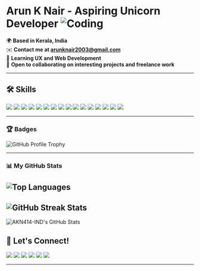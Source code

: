 # Arun K Nair - Aspiring Unicorn Developer ![Coding](https://user-images.githubusercontent.com/18350557/176309783-0785949b-9127-417c-8b55-ab5a4333674e.gif)


🌍 **Based in Kerala, India**  
✉️ **Contact me at [arunknair2003@gmail.com](mailto:arunknair2003@gmail.com)**  
🧠 **Learning UX and Web Development**  
🤝 **Open to collaborating on interesting projects and freelance work**


---

## 🛠 Skills

<!-- Ensure these icons have good visibility on both dark and light backgrounds -->
![](https://img.shields.io/badge/C-00599C?style=for-the-badge&logo=c&logoColor=white)
![](https://img.shields.io/badge/Git-F05032?style=for-the-badge&logo=git&logoColor=white)
![](https://img.shields.io/badge/Java-007396?style=for-the-badge&logo=java&logoColor=white)
![](https://img.shields.io/badge/JavaScript-F7DF1E?style=for-the-badge&logo=javascript&logoColor=black)
![](https://img.shields.io/badge/Python-3776AB?style=for-the-badge&logo=python&logoColor=white)
![](https://img.shields.io/badge/HTML5-E34F26?style=for-the-badge&logo=html5&logoColor=white)
![](https://img.shields.io/badge/React-61DAFB?style=for-the-badge&logo=react&logoColor=black)
![](https://img.shields.io/badge/Next.js-000000?style=for-the-badge&logo=nextdotjs&logoColor=white)
![](https://img.shields.io/badge/Tailwind_CSS-06B6D4?style=for-the-badge&logo=tailwind-css&logoColor=white)
![](https://img.shields.io/badge/Bootstrap-7952B3?style=for-the-badge&logo=bootstrap&logoColor=white)
![](https://img.shields.io/badge/MySQL-4479A1?style=for-the-badge&logo=mysql&logoColor=white)
![](https://img.shields.io/badge/MongoDB-47A248?style=for-the-badge&logo=mongodb&logoColor=white)
![](https://img.shields.io/badge/Firebase-FFCA28?style=for-the-badge&logo=firebase&logoColor=black)
![](https://img.shields.io/badge/Linux-FCC624?style=for-the-badge&logo=linux&logoColor=black)
![](https://img.shields.io/badge/MacOS-000000?style=for-the-badge&logo=apple&logoColor=white)
![](https://img.shields.io/badge/Figma-0ACF83?style=for-the-badge&logo=figma&logoColor=white)

---

### 🏆 Badges

![GitHub Profile Trophy](https://github-profile-trophy.vercel.app/?username=akn414-ind&theme=nord&no-frame=true)

---

### 📊 My GitHub Stats

![Top Languages](https://github-readme-stats.vercel.app/api/top-langs/?username=AKN414-IND&theme=react&hide_border=true)
---
![GitHub Streak Stats](https://github-readme-streak-stats.herokuapp.com/?user=AKN414-IND&theme=dark&hide_border=true)
---
![AKN414-IND's GitHub Stats](https://github-readme-stats.vercel.app/api?username=AKN414-IND&show_icons=true&theme=tokyonight&hide_border=true)



## 🤝 Let's Connect!

[![](https://img.shields.io/badge/Discord-7289DA?style=for-the-badge&logo=discord&logoColor=white)](https://discord.com/users/arunknair)
[![](https://img.shields.io/badge/GitHub-100000?style=for-the-badge&logo=github&logoColor=white)](https://www.github.com/AKN414-IND)
[![](https://img.shields.io/badge/LinkedIn-0077B5?style=for-the-badge&logo=linkedin&logoColor=white)](https://www.linkedin.com/in/arunknair-)
[![](https://img.shields.io/badge/Medium-12100E?style=for-the-badge&logo=medium&logoColor=white)](http://www.medium.com/@arunknair2003)
[![](https://img.shields.io/badge/Twitter-1DA1F2?style=for-the-badge&logo=twitter&logoColor=white)](https://www.x.com/ArunKNa94162991)
[![](https://img.shields.io/badge/Threads-FF5700?style=for-the-badge&logo=threads&logoColor=white)](https://www.threads.net/@arun_k_nair_2003)

---
